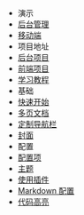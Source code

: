  * 演示  
 * [后台管理](https://39.98.190.128/index.html)  
 * [移动端](https://39.98.190.128/mall-app/mainpage.html)  
 * 项目地址  
 * [后台项目](https://github.com/macrozheng/mall)  
 * [前端项目](https://github.com/macrozheng/mall-admin-web)  
 * [学习教程](https://github.com/macrozheng/mall-learning) 
 * 基础
  * [快速开始](zh-cn/quickstart.md)
  * [多页文档](zh-cn/more-pages.md)
  * [定制导航栏](zh-cn/custom-navbar.md)
  * [封面](zh-cn/cover.md)
 * 配置
  * [配置项](zh-cn/configuration.md)
  * [主题](zh-cn/themes.md)
  * [使用插件](zh-cn/plugins.md)
  * [Markdown 配置](zh-cn/markdown.md)
  * [代码高亮](zh-cn/language-highlight.md)